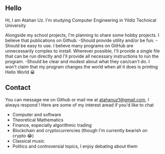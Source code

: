 ## Hello

Hi, I am Atahan Uz. I'm studying Computer Engineering in Yildiz Technical University

Alongside my school projects, I'm planning to share some hobby projects. I believe that publications on Github:
-Should provide utility and/or be fun.
-Should be easy to use. I believe many programs on GitHub are unnecessarily complex to install. Wherever possible, I'll provide a single file that can be run directly and I'll provide all necessary instructions to run the program.
-Should be clear and modest about what they can/can't do. I won't claim that my program changes the world when all it does is printing Hello World 😀

## Contact
You can message me on Github or mail me at atahanuz1@gmail.com, I always respond !
Here are some of my interest aread if you'd like to chat

- Computer and software
- Theoretical Mathematics 
- Finance, especially algorithmic trading
- Blockchain and cryptocurrencies (though I'm currently bearish on crypto 😂)
- Classical music
- Politics and controversial topics, I enjoy debating about them
  
